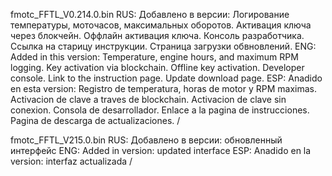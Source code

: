 

fmotc_FFTL_V0.214.0.bin
RUS: Добавлено в версии:
Логирование температуры, моточасов, максимальных 
оборотов.
Активация ключа через блокчейн.
Оффлайн активация ключа.
Консоль разработчика.
Ссылка на 
старицу инструкции.
Страница загрузки обвновлений.
ENG: Added in this version:
Temperature, engine 
hours, and maximum RPM logging.
Key activation via blockchain.
Offline key activation.
Developer console.
Link to the instruction page.
Update download page.
ESP: Anadido en esta version:
Registro de temperatura, horas de motor y RPM maximas.
Activacion de clave a traves de blockchain.
Activacion de clave sin conexion.
Consola de desarrollador.
Enlace a la pagina de instrucciones.
Pagina de descarga de actualizaciones. /

fmotc_FFTL_V215.0.bin
RUS: Добавлено в версии:
обновленный интерфейс
ENG: Added in version:
updated interface
ESP: Anadido en la version:
interfaz actualizada /




